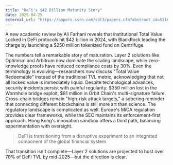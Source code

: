 ```yaml
---
title: "DeFi's $42 Billion Maturity Story"
date: 2025-04-25
external_url: "https://papers.ssrn.com/sol3/papers.cfm?abstract_id=5216091"
---
```


A new academic review by Ali Farhani reveals that institutional Total Value Locked in DeFi protocols hit $42 billion in 2024, with BlackRock leading the charge by launching a $250 million tokenized fund on Centrifuge.

The numbers tell a remarkable story of maturation. Layer 2 solutions like Optimism and Arbitrum now dominate the scaling landscape, while zero-knowledge proofs have reduced compliance costs by 30%. Even the terminology is evolving—researchers now discuss "Total Value Redeemable" instead of the traditional TVL metric, acknowledging that not all locked value is immediately liquid. Despite technological advances, security incidents persist with painful regularity: $350 million lost in the Wormhole bridge exploit, $81 million in Orbit Chain's multi-signature failure. Cross-chain bridges remain "high-risk attack targets," a sobering reminder that connecting different blockchains is still more art than science. The regulatory landscape is complicated as well. Europe's MiCA regulation provides clear frameworks, while the SEC maintains its enforcement-first approach. Hong Kong's innovation sandbox offers a third path, balancing experimentation with oversight.

> DeFi is transitioning from a disruptive experiment to an integrated component of the global financial system

That transition isn't complete—Layer 2 solutions are projected to host over 70% of DeFi TVL by mid-2025—but the direction is clear.